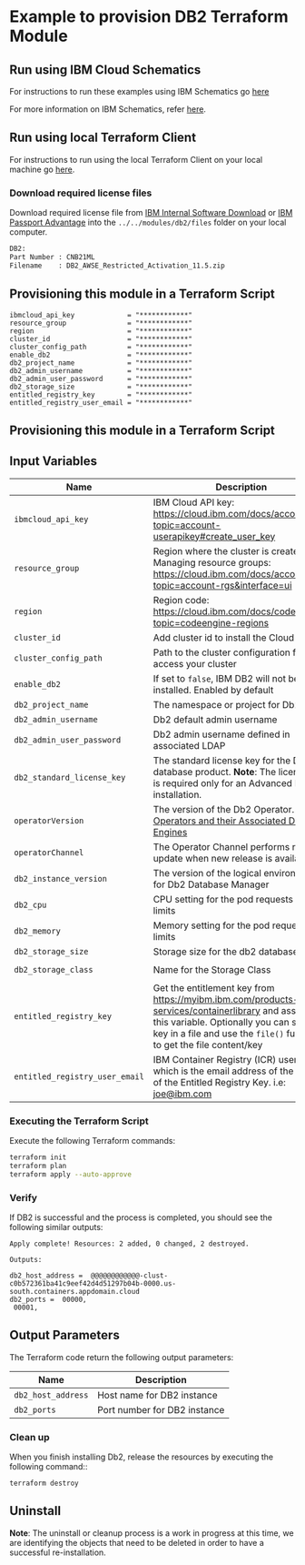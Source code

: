 
# Example to provision DB2 Terraform Module

## Run using IBM Cloud Schematics

For instructions to run these examples using IBM Schematics go [here](../Using_Schematics.md)

For more information on IBM Schematics, refer [here](https://cloud.ibm.com/docs/schematics?topic=schematics-get-started-terraform).

## Run using local Terraform Client

For instructions to run using the local Terraform Client on your local machine go [here](../Using_Terraform.md). 

### Download required license files

Download required license file from [IBM Internal Software Download](https://w3-03.ibm.com/software/xl/download/ticket.wss) or [IBM Passport Advantage](https://www.ibm.com/software/passportadvantage/) into the  `../../modules/db2/files` folder on your local computer. 
```bash
DB2:
Part Number : CNB21ML
Filename    : DB2_AWSE_Restricted_Activation_11.5.zip
```

## Provisioning this module in a Terraform Script

```hcl
ibmcloud_api_key             = "************"
resource_group               = "************"
region                       = "************"
cluster_id                   = "************"
cluster_config_path          = "************"
enable_db2                   = "************"
db2_project_name             = "************"
db2_admin_username           = "************"
db2_admin_user_password      = "************"
db2_storage_size             = "************"
entitled_registry_key        = "************"
entitled_registry_user_email = "************"
``` 

## Provisioning this module in a Terraform Script

## Input Variables

| Name                       | Description                                                            | Default                | Required |
| ---------------------------|------------------------------------------------------------------------|------------------------|----------|
| `ibmcloud_api_key`         | IBM Cloud API key: https://cloud.ibm.com/docs/account?topic=account-userapikey#create_user_key                                                    |                        | Yes      |
| `resource_group`           | Region where the cluster is created. Managing resource groups: https://cloud.ibm.com/docs/account?topic=account-rgs&interface=ui | `cloud-pak-sandbox` | Yes      |
| `region`                   | Region code: https://cloud.ibm.com/docs/codeengine?topic=codeengine-regions                                                            | `us-south`             | No       |
| `cluster_id`               | Add cluster id to install the Cloud Pak on.   |          |   No   |
| `cluster_config_path`      | Path to the cluster configuration file to access your cluster          | `./.kube/config`        |   No     |
| `enable_db2`               | If set to `false`, IBM DB2 will not be installed. Enabled by default   |  `true`                |   No     |
| `db2_project_name`         | The namespace or project for Db2                                       | `ibm-db2`              |   Yes    |
| `db2_admin_username`       | Db2 default admin username                                              | `db2inst1`             |   Yes    |
| `db2_admin_user_password`  | Db2 admin username defined in associated LDAP                          |                        |   Yes    |
| `db2_standard_license_key` | The standard license key for the Db2 database product. **Note**: The license key is required only for an Advanced DB2 installation.|                       |   No    |
| `operatorVersion`          | The version of the Db2 Operator. [Db2 Operators and their Associated Db2 Engines](https://www.ibm.com/docs/en/db2/11.5?topic=deployments-db2-red-hat-openshift)  |`db2u-operator.v1.1.11` |   Yes    |
| `operatorChannel`          | The Operator Channel performs rollout update when new release is available.|   `v1.1`           |   Yes    |
| `db2_instance_version`     | The version of the logical environment for Db2 Database Manager        |`11.5.6.0`              |   No     |
| `db2_cpu`                  | CPU setting for the pod requests and limits                            |   `16`                 |   Yes    |
| `db2_memory`               | Memory setting for the pod requests and limits                         |  `16Gi`               |   Yes    |
| `db2_storage_size`         | Storage size for the db2 databases                                     |  `150Gi`               |   Yes    |
| `db2_storage_class`        | Name for the Storage Class                                             | `ibmc-file-gold-gid`   |   No     |
| `entitled_registry_key`    | Get the entitlement key from https://myibm.ibm.com/products-services/containerlibrary and assign it to this variable. Optionally you can store the key in a file and use the `file()` function to get the file content/key |                             | Yes      |
| `entitled_registry_user_email`| IBM Container Registry (ICR) username which is the email address of the owner of the Entitled Registry Key. i.e: joe@ibm.com |              | Yes      |


### Executing the Terraform Script

Execute the following Terraform commands:

```bash
terraform init
terraform plan
terraform apply --auto-approve
```

### Verify

If DB2 is successful and the process is completed, you should see the following similar outputs:
```
Apply complete! Resources: 2 added, 0 changed, 2 destroyed.

Outputs:

db2_host_address =  @@@@@@@@@@@@-clust-c0b572361ba41c9eef42d4d51297b04b-0000.us-south.containers.appdomain.cloud                 
db2_ports =  00000,
 00001,
```

## Output Parameters

The Terraform code return the following output parameters:

| Name                   | Description                                                                                 |
|------------------------|---------------------------------------------------------------------------------------------|
| `db2_host_address`     | Host name for DB2 instance                                                                  |
| `db2_ports`            | Port number for DB2 instance                                                                |



### Clean up

When you finish installing Db2, release the resources by executing the following command:: 
```
terraform destroy
```


## Uninstall

**Note**: The uninstall or cleanup process is a work in progress at this time, we are identifying the objects that need to be deleted in order to have a successful re-installation.
